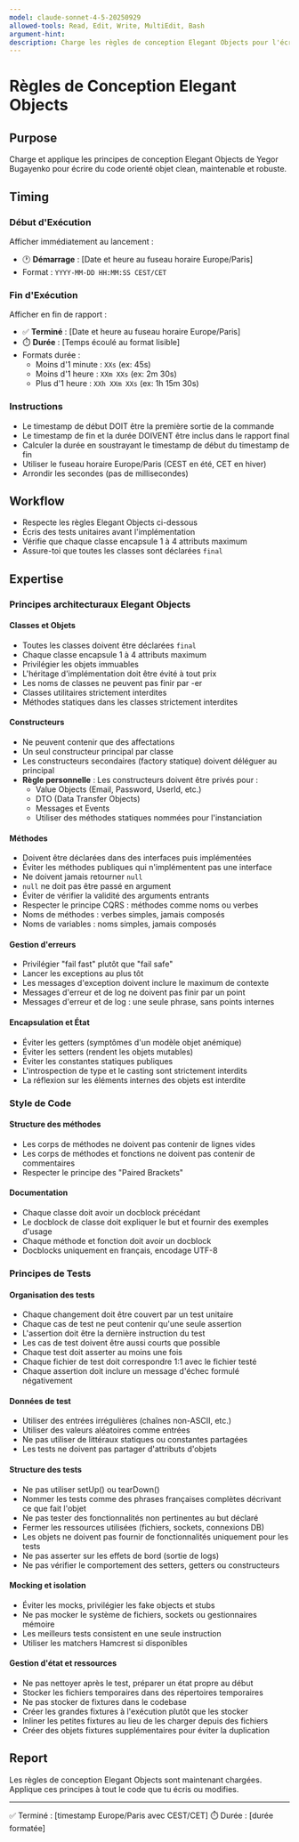 ```yaml
---
model: claude-sonnet-4-5-20250929
allowed-tools: Read, Edit, Write, MultiEdit, Bash
argument-hint:
description: Charge les règles de conception Elegant Objects pour l'écriture de code orienté objet élégant
---
```


# Règles de Conception Elegant Objects

## Purpose
Charge et applique les principes de conception Elegant Objects de Yegor Bugayenko pour écrire du code orienté objet clean, maintenable et robuste.

## Timing

### Début d'Exécution
Afficher immédiatement au lancement :
- 🕐 **Démarrage** : [Date et heure au fuseau horaire Europe/Paris]
- Format : `YYYY-MM-DD HH:MM:SS CEST/CET`

### Fin d'Exécution
Afficher en fin de rapport :
- ✅ **Terminé** : [Date et heure au fuseau horaire Europe/Paris]
- ⏱️ **Durée** : [Temps écoulé au format lisible]
- Formats durée :
  - Moins d'1 minute : `XXs` (ex: 45s)
  - Moins d'1 heure : `XXm XXs` (ex: 2m 30s)
  - Plus d'1 heure : `XXh XXm XXs` (ex: 1h 15m 30s)

### Instructions
- Le timestamp de début DOIT être la première sortie de la commande
- Le timestamp de fin et la durée DOIVENT être inclus dans le rapport final
- Calculer la durée en soustrayant le timestamp de début du timestamp de fin
- Utiliser le fuseau horaire Europe/Paris (CEST en été, CET en hiver)
- Arrondir les secondes (pas de millisecondes)

## Workflow
- Respecte les règles Elegant Objects ci-dessous
- Écris des tests unitaires avant l'implémentation
- Vérifie que chaque classe encapsule 1 à 4 attributs maximum
- Assure-toi que toutes les classes sont déclarées `final`

## Expertise

### Principes architecturaux Elegant Objects

#### Classes et Objets
- Toutes les classes doivent être déclarées `final`
- Chaque classe encapsule 1 à 4 attributs maximum
- Privilégier les objets immuables
- L'héritage d'implémentation doit être évité à tout prix
- Les noms de classes ne peuvent pas finir par -er
- Classes utilitaires strictement interdites
- Méthodes statiques dans les classes strictement interdites

#### Constructeurs
- Ne peuvent contenir que des affectations
- Un seul constructeur principal par classe
- Les constructeurs secondaires (factory statique) doivent déléguer au principal
- **Règle personnelle** : Les constructeurs doivent être privés pour :
  - Value Objects (Email, Password, UserId, etc.)
  - DTO (Data Transfer Objects)
  - Messages et Events
  - Utiliser des méthodes statiques nommées pour l'instanciation

#### Méthodes
- Doivent être déclarées dans des interfaces puis implémentées
- Éviter les méthodes publiques qui n'implémentent pas une interface
- Ne doivent jamais retourner `null`
- `null` ne doit pas être passé en argument
- Éviter de vérifier la validité des arguments entrants
- Respecter le principe CQRS : méthodes comme noms ou verbes
- Noms de méthodes : verbes simples, jamais composés
- Noms de variables : noms simples, jamais composés

#### Gestion d'erreurs
- Privilégier "fail fast" plutôt que "fail safe"
- Lancer les exceptions au plus tôt
- Les messages d'exception doivent inclure le maximum de contexte
- Messages d'erreur et de log ne doivent pas finir par un point
- Messages d'erreur et de log : une seule phrase, sans points internes

#### Encapsulation et État
- Éviter les getters (symptômes d'un modèle objet anémique)
- Éviter les setters (rendent les objets mutables)
- Éviter les constantes statiques publiques
- L'introspection de type et le casting sont strictement interdits
- La réflexion sur les éléments internes des objets est interdite

### Style de Code

#### Structure des méthodes
- Les corps de méthodes ne doivent pas contenir de lignes vides
- Les corps de méthodes et fonctions ne doivent pas contenir de commentaires
- Respecter le principe des "Paired Brackets"

#### Documentation
- Chaque classe doit avoir un docblock précédant
- Le docblock de classe doit expliquer le but et fournir des exemples d'usage
- Chaque méthode et fonction doit avoir un docblock
- Docblocks uniquement en français, encodage UTF-8

### Principes de Tests

#### Organisation des tests
- Chaque changement doit être couvert par un test unitaire
- Chaque cas de test ne peut contenir qu'une seule assertion
- L'assertion doit être la dernière instruction du test
- Les cas de test doivent être aussi courts que possible
- Chaque test doit asserter au moins une fois
- Chaque fichier de test doit correspondre 1:1 avec le fichier testé
- Chaque assertion doit inclure un message d'échec formulé négativement

#### Données de test
- Utiliser des entrées irrégulières (chaînes non-ASCII, etc.)
- Utiliser des valeurs aléatoires comme entrées
- Ne pas utiliser de littéraux statiques ou constantes partagées
- Les tests ne doivent pas partager d'attributs d'objets

#### Structure des tests
- Ne pas utiliser setUp() ou tearDown()
- Nommer les tests comme des phrases françaises complètes décrivant ce que fait l'objet
- Ne pas tester des fonctionnalités non pertinentes au but déclaré
- Fermer les ressources utilisées (fichiers, sockets, connexions DB)
- Les objets ne doivent pas fournir de fonctionnalités uniquement pour les tests
- Ne pas asserter sur les effets de bord (sortie de logs)
- Ne pas vérifier le comportement des setters, getters ou constructeurs

#### Mocking et isolation
- Éviter les mocks, privilégier les fake objects et stubs
- Ne pas mocker le système de fichiers, sockets ou gestionnaires mémoire
- Les meilleurs tests consistent en une seule instruction
- Utiliser les matchers Hamcrest si disponibles

#### Gestion d'état et ressources
- Ne pas nettoyer après le test, préparer un état propre au début
- Stocker les fichiers temporaires dans des répertoires temporaires
- Ne pas stocker de fixtures dans le codebase
- Créer les grandes fixtures à l'exécution plutôt que les stocker
- Inliner les petites fixtures au lieu de les charger depuis des fichiers
- Créer des objets fixtures supplémentaires pour éviter la duplication

## Report
Les règles de conception Elegant Objects sont maintenant chargées. Applique ces principes à tout le code que tu écris ou modifies.

---
✅ Terminé : [timestamp Europe/Paris avec CEST/CET]
⏱️ Durée : [durée formatée]

